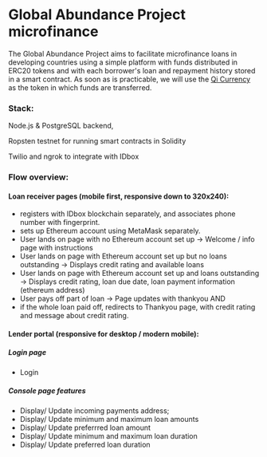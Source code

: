 # Global Abundance Project microfinance

The Global Abundance Project aims to facilitate microfinance loans in developing countries using a simple platform with funds distributed in ERC20 tokens and with each borrower's loan and repayment history stored in a smart contract.
As soon as is practicable, we will use the [Qi Currency](http://fintechworldwide.blogspot.com/2018/06/blockchain-capital-women-and.html) as the token in which funds are transferred.

### Stack:
Node.js & PostgreSQL backend,

Ropsten testnet for running smart contracts in Solidity

Twilio and ngrok to integrate with IDbox

### Flow overview:
#### Loan receiver pages (mobile first, responsive down to 320x240):
* registers with IDbox blockchain separately, and associates phone number with fingerprint.
* sets up Ethereum account using MetaMask separately.
* User lands on page with no Ethereum account set up -> Welcome / info page with instructions
* User lands on page with Ethereum account set up but no loans outstanding -> Displays credit rating and available loans 
* User lands on page with Ethereum account set up and loans outstanding -> Displays credit rating, loan due date, loan payment information (ethereum address)
* User pays off part of loan -> Page updates with thankyou AND
* if the whole loan paid off, redirects to Thankyou page, with credit rating and message about credit rating.

#### Lender portal (responsive for desktop / modern mobile):

##### Login page
* Login
##### Console page features
* Display/ Update incoming payments address; 
* Display/ Update minimum and maximum loan amounts
* Display/ Update preferrred loan amount
* Display/ Update minimum and maximum loan duration
* Display/ Update preferred loan duration

